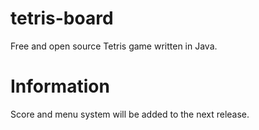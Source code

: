 # tetris-board
Free and open source Tetris game written in Java.

# Information
Score and menu system will be added to the next release.

